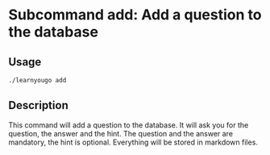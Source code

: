 # Subcommand add: Add a question to the database

## Usage

```bash
./learnyougo add
```

## Description

This command will add a question to the database. It will ask you for the question, the answer and the hint. The question and the answer are mandatory, the hint is optional. Everything will be stored in markdown files.

